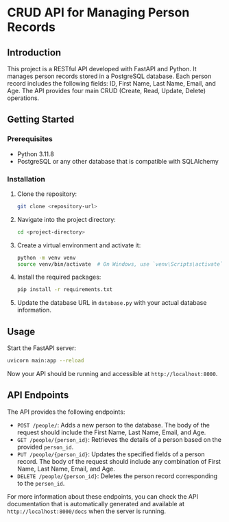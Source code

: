# CRUD API for Managing Person Records

## Introduction

This project is a RESTful API developed with FastAPI and Python. It manages person records stored in a PostgreSQL database. Each person record includes the following fields: ID, First Name, Last Name, Email, and Age. The API provides four main CRUD (Create, Read, Update, Delete) operations.

## Getting Started

### Prerequisites

- Python 3.11.8
- PostgreSQL or any other database that is compatible with SQLAlchemy

### Installation

1. Clone the repository:
    ```bash
    git clone <repository-url>
    ```
2. Navigate into the project directory:
    ```bash
    cd <project-directory>
    ```
3. Create a virtual environment and activate it:
    ```bash
    python -m venv venv
    source venv/bin/activate  # On Windows, use `venv\Scripts\activate`
    ```
4. Install the required packages:
    ```bash
    pip install -r requirements.txt
    ```
5. Update the database URL in `database.py` with your actual database information.

## Usage

Start the FastAPI server:

```bash
uvicorn main:app --reload
```
Now your API should be running and accessible at `http://localhost:8000`.

## API Endpoints

The API provides the following endpoints:

- `POST /people/`: Adds a new person to the database. The body of the request should include the First Name, Last Name, Email, and Age.
- `GET /people/{person_id}`: Retrieves the details of a person based on the provided `person_id`.
- `PUT /people/{person_id}`: Updates the specified fields of a person record. The body of the request should include any combination of First Name, Last Name, Email, and Age.
- `DELETE /people/{person_id}`: Deletes the person record corresponding to the `person_id`.

For more information about these endpoints, you can check the API documentation that is automatically generated and available at `http://localhost:8000/docs` when the server is running.